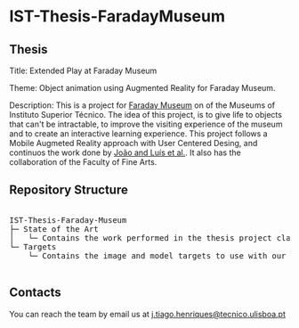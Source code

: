# IST-Thesis-FaradayMuseum

## Thesis

Title: Extended Play at Faraday Museum

Theme: Object animation using Augmented Reality for Faraday Museum.

Description: This is a project for [Faraday Museum](https://tecnico.ulisboa.pt/pt/tag/museu-faraday/) on of the Museums of Instituto Superior Técnico.
The idea of this project, is to give life to objects that can't be intractable, to improve the visiting experience of the museum and to create an interactive learning experience. This project follows a Mobile Augmeted Reality approach with User Centered Desing, and continuos the work done by [João and Luís et al.](https://github.com/luismnunes93/Faraday-Museum). It also has the collaboration of the Faculty of Fine Arts.

## Repository  Structure

<pre>
	
IST-Thesis-Faraday-Museum
├─ State of the Art
│	└─ Contains the work performed in the thesis project class
└─ Targets
	└─ Contains the image and model targets to use with our app

</pre>

## Contacts

You can reach the team by email us at j.tiago.henriques@tecnico.ulisboa.pt
